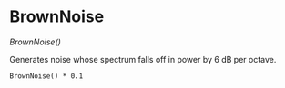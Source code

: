 # BrownNoise

_BrownNoise()_

Generates noise whose spectrum falls off in power by 6 dB per octave.

	BrownNoise() * 0.1

